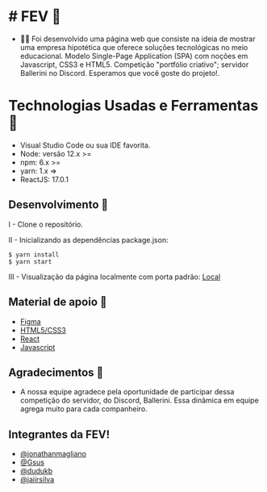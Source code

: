 # # FEV 🚀

-   🤟🏽 Foi desenvolvido uma página web que consiste na ideia de mostrar uma empresa hipotética que oferece soluções tecnológicas no meio educacional. Modelo Single-Page Application (SPA) com noções em Javascript, CSS3 e HTML5. Competição "portfólio criativo"; servidor Ballerini no Discord. Esperamos que você goste do projeto!.


# Technologias Usadas e Ferramentas 🚀

-   Visual Studio Code ou sua IDE favorita.
-   Node: versão 12.x >=
-   npm: 6.x >=
-   yarn: 1.x =>
-   ReactJS: 17.0.1

## Desenvolvimento 🚀

I - Clone o repositório.

II - Inicializando as dependências package.json:

```shell script
$ yarn install
$ yarn start
```
III - Visualização da página localmente com porta padrão:  [Local](http://localhost:3000/)

## Material de apoio 🚀
* [Figma](https://www.figma.com/)
* [HTML5/CSS3](https://www.w3schools.com/)
* [React](https://reactjs.org/)
* [Javascript](https://developer.mozilla.org/pt-BR/docs/Web/JavaScript)

## Agradecimentos 🚀
* A nossa equipe agradece pela oportunidade de participar dessa competição do servidor, do Discord, Ballerini. Essa dinâmica em equipe agrega muito para cada companheiro.

## Integrantes da FEV!

* [@jonathanmagliano](https://github.com/jonathanmagliano)
* [@Gsus](https://github.com/Gsus)
* [@dudukb](https://github.com/dudukb)
* [@jaiirsilva](https://github.com/jaiirsilva)

